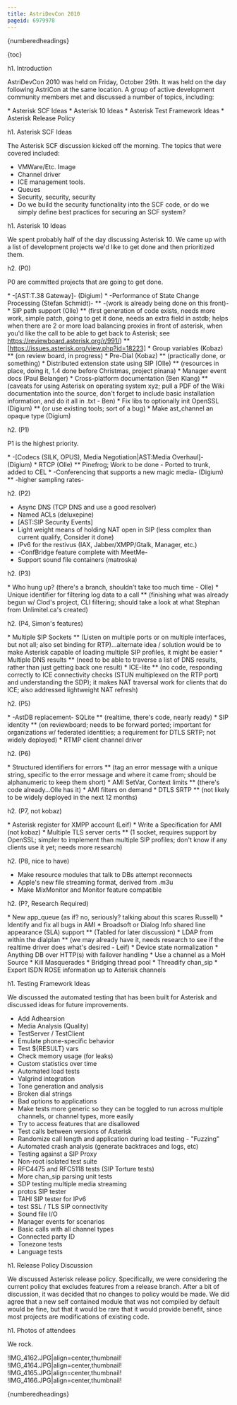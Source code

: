 ```yaml
---
title: AstriDevCon 2010
pageid: 6979978
---
```


{numberedheadings}

{toc}

h1. Introduction

AstriDevCon 2010 was held on Friday, October 29th. It was held on the day following AstriCon at the same location. A group of active development community members met and discussed a number of topics, including:

\* Asterisk SCF Ideas
\* Asterisk 10 Ideas
\* Asterisk Test Framework Ideas
\* Asterisk Release Policy

h1. Asterisk SCF Ideas

The Asterisk SCF discussion kicked off the morning. The topics that were covered included:

- VMWare/Etc. Image
- Channel driver
- ICE management tools.
- Queues
- Security, security, security
- Do we build the security functionality into the SCF code, or do we simply define best practices for securing an SCF system?

h1. Asterisk 10 Ideas

We spent probably half of the day discussing Asterisk 10. We came up with a list of development projects we'd like to get done and then prioritized them.

h2. (P0)

P0 are committed projects that are going to get done.

\* -[AST:T.38 Gateway]- (Digium)
\* -Performance of State Change Processing (Stefan Schmidt)-
\*\* -(work is already being done on this front)-
\* SIP path support (Olle)
\*\* (first generation of code exists, needs more work, simple patch, going to get it done, needs an extra field in astdb; helps when there are 2 or more load balancing proxies in front of asterisk, when you'd like the call to be able to get back to Asterisk; see https://reviewboard.asterisk.org/r/991/)
\*\* [https://issues.asterisk.org/view.php?id=18223]
\* Group variables (Kobaz)
\*\* (on review board, in progress)
\* Pre-Dial (Kobaz)
\*\* (practically done, or something)
\* Distributed extension state using SIP (Olle)
\*\* (resources in place, doing it, 1.4 done before Christmas, project pinana)
\* Manager event docs (Paul Belanger)
\* Cross-platform documentation (Ben Klang) 
\*\* (caveats for using Asterisk on operating system xyz; pull a PDF of the Wiki documentation into the source, don't forget to include basic installation information, and do it all in .txt - Ben)
\* Fix libs to optionally init OpenSSL (Digium)
\*\* (or use existing tools; sort of a bug)
\* Make ast\_channel an opaque type (Digium)

h2. (P1)

P1 is the highest priority.

\* -[Codecs (SILK, OPUS), Media Negotiation|AST:Media Overhaul]- (Digium)
\* RTCP (Olle)
\*\* Pinefrog; Work to be done - Ported to trunk, added to CEL
\* -Conferencing that supports a new magic media- (Digium)
\*\* -higher sampling rates-


h2. (P2)

- Async DNS (TCP DNS and use a good resolver)
- Named ACLs (deluxepine)
- [AST:SIP Security Events]
- Light weight means of holding NAT open in SIP (less complex than current qualify, Consider it done)
- IPv6 for the restivus (IAX, Jabber/XMPP/Gtalk, Manager, etc.)
- -ConfBridge feature complete with MeetMe-
- Support sound file containers (matroska)

h2. (P3)

\* Who hung up? (there's a branch, shouldn't take too much time - Olle)
\* Unique identifier for filtering log data to a call 
\*\* (finishing what was already begun w/ Clod's project, CLI filtering; should take a look at what Stephan from Unlimitel.ca's created)


h2. (P4, Simon's features)

\* Multiple SIP Sockets 
\*\* (Listen on multiple ports or on multiple interfaces, but not all; also set binding for RTP)...alternate idea / solution would be to make Asterisk capable of loading multiple SIP profiles, it might be easier
\* Multiple DNS results 
\*\* (need to be able to traverse a list of DNS results, rather than just getting back one result)
\* ICE-lite 
\*\* (no code, responding correctly to ICE connectivity checks (STUN multiplexed on the RTP port) and understanding the SDP); it makes NAT traversal work for clients that do ICE; also addressed lightweight NAT refresh)

h2. (P5)

\* -AstDB replacement- SQLite
\*\* (realtime, there's code, nearly ready)
\* SIP identity 
\*\* (on reviewboard; needs to be forward ported; important for organizations w/ federated identities; a requirement for DTLS SRTP; not widely deployed)
\* RTMP client channel driver


h2. (P6)

\* Structured identifiers for errors 
\*\* (tag an error message with a unique string, specific to the error message and where it came from; should be alphanumeric to keep them short)
\* AMI SetVar, Context limits 
\*\* (there's code already...Olle has it)
\* AMI filters on demand
\* DTLS SRTP
\*\* (not likely to be widely deployed in the next 12 months)


h2. (P7, not kobaz)

\* Asterisk register for XMPP account (Leif)
\* Write a Specification for AMI (not kobaz)
\* Multiple TLS server certs
\*\* (1 socket, requires support by OpenSSL; simpler to implement than multiple SIP profiles; don't know if any clients use it yet; needs more research)

h2. (P8, nice to have)

- Make resource modules that talk to DBs attempt reconnects
- Apple's new file streaming format, derived from .m3u
- Make MixMonitor and Monitor feature compatible


h2. (P?, Research Required)

\* New app\_queue (as if? no, seriously? talking about this scares Russell)
\* Identify and fix all bugs in AMI
\* Broadsoft or Dialog Info shared line appearance (SLA) support
\*\* (Tabled for later discussion)
\* LDAP from within the dialplan 
\*\* (we may already have it, needs research to see if the realtime driver does what's desired - Leif)
\* Device state normalization
\* Anything DB over HTTP(s) with failover handling
\* Use a channel as a MoH Source
\* Kill Masquerades
\* Bridging thread pool
\* Threadify chan\_sip
\* Export ISDN ROSE information up to Asterisk channels




h1. Testing Framework Ideas

We discussed the automated testing that has been built for Asterisk and discussed ideas for future improvements.

- Add Adhearsion
- Media Analysis (Quality)
- TestServer / TestClient
- Emulate phone-specific behavior
- Test $\{RESULT\} vars
- Check memory usage (for leaks)
- Custom statistics over time
- Automated load tests
- Valgrind integration
- Tone generation and analysis
- Broken dial strings
- Bad options to applications
- Make tests more generic so they can be toggled to run across multiple channels, or channel types, more easily
- Try to access features that are disallowed
- Test calls between versions of Asterisk
- Randomize call length and application during load testing - "Fuzzing"
- Automated crash analysis (generate backtraces and logs, etc)
- Testing against a SIP Proxy
- Non-root isolated test suite
- RFC4475 and RFC5118 tests (SIP Torture tests)
- More chan\_sip parsing unit tests
- SDP testing multiple media streaming
- protos SIP tester
- TAHI SIP tester for IPv6
- test SSL / TLS SIP connectivity
- Sound file I/O
- Manager events for scenarios
- Basic calls with all channel types
- Connected party ID
- Tonezone tests
- Language tests


h1. Release Policy Discussion

We discussed Asterisk release policy. Specifically, we were considering the current policy that excludes features from a release branch. After a bit of discussion, it was decided that no changes to policy would be made. We did agree that a new self contained module that was not compiled by default would be fine, but that it would be rare that it would provide benefit, since most projects are modifications of existing code. 

h1. Photos of attendees 

We rock.

!IMG\_4162.JPG|align=center,thumbnail!
!IMG\_4164.JPG|align=center,thumbnail!
!IMG\_4165.JPG|align=center,thumbnail!
!IMG\_4166.JPG|align=center,thumbnail!

{numberedheadings}